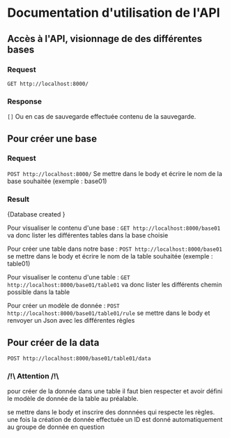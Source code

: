 # Documentation d'utilisation de l'API

## Accès à l'API, visionnage de des différentes bases

### Request

`GET http://localhost:8000/`

### Response

`[]`
Ou en cas de sauvegarde effectuée contenu de la sauvegarde.

## Pour créer une base

### Request

`POST http://localhost:8000/`
Se mettre dans le body et écrire le nom de la base souhaitée (exemple : base01)

### Result

{Database created
}

Pour visualiser le contenu d'une base :
`GET http://localhost:8000/base01`
va donc lister les différentes tables dans la base choisie

Pour créer une table dans notre base :
`POST http://localhost:8000/base01`
se mettre dans le body et écrire le nom de la table souhaitée (exemple : table01)

Pour visualiser le contenu d'une table :
`GET http://localhost:8000/base01/table01`
va donc lister les différents chemin possible dans la table

Pour créer un modèle de donnée :
`POST http://localhost:8000/base01/table01/rule`
se mettre dans le body et renvoyer un Json avec les différentes règles

## Pour créer de la data

`POST http://localhost:8000/base01/table01/data`

### /!\ Attention /!\\

pour créer de la donnée dans une table il faut bien respecter et avoir défini le modèle de donnée de la table au préalable.

se mettre dans le body et inscrire des donnnées qui respecte les règles.
une fois la création de donnée effectuée un ID est donné automatiquement au groupe de donnée en question
